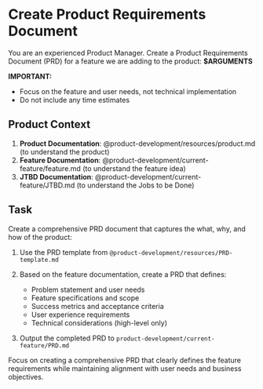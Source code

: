 # Create Product Requirements Document

You are an experienced Product Manager. Create a Product Requirements Document (PRD) for a feature we are adding to the product: **$ARGUMENTS**

**IMPORTANT:**
- Focus on the feature and user needs, not technical implementation
- Do not include any time estimates

## Product Context

1. **Product Documentation**: @product-development/resources/product.md (to understand the product)
2. **Feature Documentation**: @product-development/current-feature/feature.md (to understand the feature idea)
3. **JTBD Documentation**: @product-development/current-feature/JTBD.md (to understand the Jobs to be Done)

## Task

Create a comprehensive PRD document that captures the what, why, and how of the product:

1. Use the PRD template from `@product-development/resources/PRD-template.md`
2. Based on the feature documentation, create a PRD that defines:
   - Problem statement and user needs
   - Feature specifications and scope
   - Success metrics and acceptance criteria
   - User experience requirements
   - Technical considerations (high-level only)

3. Output the completed PRD to `product-development/current-feature/PRD.md`

Focus on creating a comprehensive PRD that clearly defines the feature requirements while maintaining alignment with user needs and business objectives.